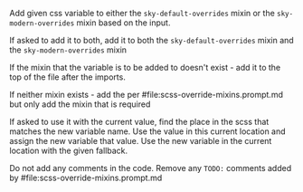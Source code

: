 Add given css variable to either the `sky-default-overrides` mixin or the `sky-modern-overrides` mixin based on the input.

If asked to add it to both, add it to both the `sky-default-overrides` mixin and the `sky-modern-overrides` mixin

If the mixin that the variable is to be added to doesn't exist - add it to the top of the file after the imports.

If neither mixin exists - add the per #file:scss-override-mixins.prompt.md but only add the mixin that is required

If asked to use it with the current value, find the place in the scss that matches the new variable name.
Use the value in this current location and assign the new variable that value.
Use the new variable in the current location with the given fallback.

Do not add any comments in the code.
Remove any `TODO:` comments added by #file:scss-override-mixins.prompt.md
